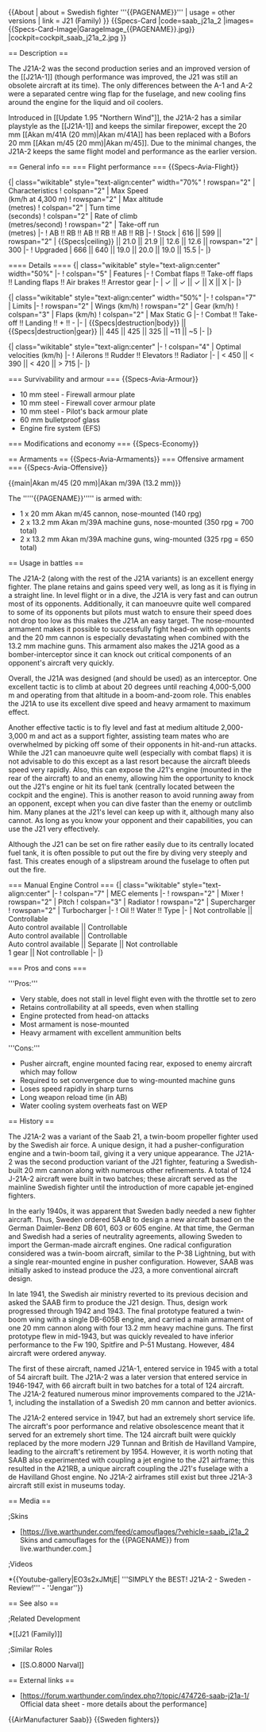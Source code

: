 {{About
| about = Swedish fighter '''{{PAGENAME}}'''
| usage = other versions
| link = J21 (Family)
}}
{{Specs-Card
|code=saab_j21a_2
|images={{Specs-Card-Image|GarageImage_{{PAGENAME}}.jpg}}
|cockpit=cockpit_saab_j21a_2.jpg
}}

== Description ==
<!-- ''In the description, the first part should be about the history of and the creation and combat usage of the aircraft, as well as its key features. In the second part, tell the reader about the aircraft in the game. Insert a screenshot of the vehicle, so that if the novice player does not remember the vehicle by name, he will immediately understand what kind of vehicle the article is talking about.'' -->
The J21A-2 was the second production series and an improved version of the [[J21A-1]] (though performance was improved, the J21 was still an obsolete aircraft at its time). The only differences between the A-1 and A-2 were a separated centre wing flap for the fuselage, and new cooling fins around the engine for the liquid and oil coolers.

Introduced in [[Update 1.95 "Northern Wind"]], the J21A-2 has a similar playstyle as the [[J21A-1]] and keeps the similar firepower, except the 20 mm [[Akan m/41A (20 mm)|Akan m/41A]] has been replaced with a Bofors 20 mm [[Akan m/45 (20 mm)|Akan m/45]]. Due to the minimal changes, the J21A-2 keeps the same flight model and performance as the earlier version.

== General info ==
=== Flight performance ===
{{Specs-Avia-Flight}}
<!-- ''Describe how the aircraft behaves in the air. Speed, manoeuvrability, acceleration and allowable loads - these are the most important characteristics of the vehicle.'' -->

{| class="wikitable" style="text-align:center" width="70%"
! rowspan="2" | Characteristics
! colspan="2" | Max Speed<br>(km/h at 4,300 m)
! rowspan="2" | Max altitude<br>(metres)
! colspan="2" | Turn time<br>(seconds)
! colspan="2" | Rate of climb<br>(metres/second)
! rowspan="2" | Take-off run<br>(metres)
|-
! AB !! RB !! AB !! RB !! AB !! RB
|-
! Stock
| 616 || 599 || rowspan="2" | {{Specs|ceiling}} || 21.0 || 21.9 || 12.6 || 12.6 || rowspan="2" | 300
|-
! Upgraded
| 666 || 640 || 19.0 || 20.0 || 19.0 || 15.5
|-
|}

==== Details ====
{| class="wikitable" style="text-align:center" width="50%"
|-
! colspan="5" | Features
|-
! Combat flaps !! Take-off flaps !! Landing flaps !! Air brakes !! Arrestor gear
|-
| ✓ || ✓ || ✓ || X || X     <!-- ✓ -->
|-
|}

{| class="wikitable" style="text-align:center" width="50%"
|-
! colspan="7" | Limits
|-
! rowspan="2" | Wings (km/h)
! rowspan="2" | Gear (km/h)
! colspan="3" | Flaps (km/h)
! colspan="2" | Max Static G
|-
! Combat !! Take-off !! Landing !! + !! -
|-
| {{Specs|destruction|body}} || {{Specs|destruction|gear}} || 445 || 425 || 325 || ~11 || ~5
|-
|}

{| class="wikitable" style="text-align:center"
|-
! colspan="4" | Optimal velocities (km/h)
|-
! Ailerons !! Rudder !! Elevators !! Radiator
|-
| < 450 || < 390 || < 420 || > 715
|-
|}

=== Survivability and armour ===
{{Specs-Avia-Armour}}
<!-- ''Examine the survivability of the aircraft. Note how vulnerable the structure is and how secure the pilot is, whether the fuel tanks are armoured, etc. Describe the armour, if there is any, and also mention the vulnerability of other critical aircraft systems.'' -->

* 10 mm steel - Firewall armour plate
* 10 mm steel - Firewall cover armour plate
* 10 mm steel - Pilot's back armour plate
* 60 mm bulletproof glass
* Engine fire system (EFS)

=== Modifications and economy ===
{{Specs-Economy}}

== Armaments ==
{{Specs-Avia-Armaments}}
=== Offensive armament ===
{{Specs-Avia-Offensive}}
<!-- ''Describe the offensive armament of the aircraft, if any. Describe how effective the cannons and machine guns are in a battle, and also what belts or drums are better to use. If there is no offensive weaponry, delete this subsection.'' -->

{{main|Akan m/45 (20 mm)|Akan m/39A (13.2 mm)}}

The '''''{{PAGENAME}}''''' is armed with:

* 1 x 20 mm Akan m/45 cannon, nose-mounted (140 rpg)
* 2 x 13.2 mm Akan m/39A machine guns, nose-mounted (350 rpg = 700 total)
* 2 x 13.2 mm Akan m/39A machine guns, wing-mounted (325 rpg = 650 total)

== Usage in battles ==
<!-- ''Describe the tactics of playing in the aircraft, the features of using aircraft in a team and advice on tactics. Refrain from creating a "guide" - do not impose a single point of view, but instead, give the reader food for thought. Examine the most dangerous enemies and give recommendations on fighting them. If necessary, note the specifics of the game in different modes (AB, RB, SB).'' -->

The J21A-2 (along with the rest of the J21A variants) is an excellent energy fighter. The plane retains and gains speed very well, as long as it is flying in a straight line. In level flight or in a dive, the J21A is very fast and can outrun most of its opponents. Additionally, it can manoeuvre quite well compared to some of its opponents but pilots must watch to ensure their speed does not drop too low as this makes the J21A an easy target. The nose-mounted armament makes it possible to successfully fight head-on with opponents and the 20 mm cannon is especially devastating when combined with the 13.2 mm machine guns. This armament also makes the J21A good as a bomber-interceptor since it can knock out critical components of an opponent's aircraft very quickly.

Overall, the J21A was designed (and should be used) as an interceptor. One excellent tactic is to climb at about 20 degrees until reaching 4,000-5,000 m and operating from that altitude in a boom-and-zoom role. This enables the J21A to use its excellent dive speed and heavy armament to maximum effect.

Another effective tactic is to fly level and fast at medium altitude 2,000-3,000 m and act as a support fighter, assisting team mates who are overwhelmed by picking off some of their opponents in hit-and-run attacks. While the J21 can manoeuvre quite well (especially with combat flaps) it is not advisable to do this except as a last resort because the aircraft bleeds speed very rapidly. Also, this can expose the J21's engine (mounted in the rear of the aircraft) to and an enemy, allowing him the opportunity to knock out the J21's engine or hit its fuel tank (centrally located between the cockpit and the engine). This is another reason to avoid running away from an opponent, except when you can dive faster than the enemy or outclimb him. Many planes at the J21's level can keep up with it, although many also cannot. As long as you know your opponent and their capabilities, you can use the J21 very effectively.

Although the J21 can be set on fire rather easily due to its centrally located fuel tank, it is often possible to put out the fire by diving very steeply and fast. This creates enough of a slipstream around the fuselage to often put out the fire.

=== Manual Engine Control ===
{| class="wikitable" style="text-align:center"
|-
! colspan="7" | MEC elements
|-
! rowspan="2" | Mixer
! rowspan="2" | Pitch
! colspan="3" | Radiator
! rowspan="2" | Supercharger
! rowspan="2" | Turbocharger
|-
! Oil !! Water !! Type
|-
| Not controllable || Controllable<br>Auto control available || Controllable<br>Auto control available || Controllable<br>Auto control available || Separate || Not controllable<br>1 gear || Not controllable
|-
|}

=== Pros and cons ===
<!-- ''Summarise and briefly evaluate the vehicle in terms of its characteristics and combat effectiveness. Mark its pros and cons in the bulleted list. Try not to use more than 6 points for each of the characteristics. Avoid using categorical definitions such as "bad", "good" and the like - use substitutions with softer forms such as "inadequate" and "effective".'' -->

'''Pros:'''

* Very stable, does not stall in level flight even with the throttle set to zero
* Retains controllability at all speeds, even when stalling
* Engine protected from head-on attacks
* Most armament is nose-mounted
* Heavy armament with excellent ammunition belts

'''Cons:'''

* Pusher aircraft, engine mounted facing rear, exposed to enemy aircraft which may follow
* Required to set convergence due to wing-mounted machine guns
* Loses speed rapidly in sharp turns
* Long weapon reload time (in AB)
* Water cooling system overheats fast on WEP

== History ==
<!-- ''Describe the history of the creation and combat usage of the aircraft in more detail than in the introduction. If the historical reference turns out to be too long, take it to a separate article, taking a link to the article about the vehicle and adding a block "/History" (example: <nowiki>https://wiki.warthunder.com/(Vehicle-name)/History</nowiki>) and add a link to it here using the <code>main</code> template. Be sure to reference text and sources by using <code><nowiki><ref></ref></nowiki></code>, as well as adding them at the end of the article with <code><nowiki><references /></nowiki></code>. This section may also include the vehicle's dev blog entry (if applicable) and the in-game encyclopedia description (under <code><nowiki>=== In-game description ===</nowiki></code>, also if applicable).'' -->
The J21A-2 was a variant of the Saab 21, a twin-boom propeller fighter used by the Swedish air force. A unique design, it had a pusher-configuration engine and a twin-boom tail, giving it a very unique appearance. The J21A-2 was the second production variant of the J21 fighter, featuring a Swedish-built 20 mm cannon along with numerous other refinements. A total of 124 J-21A-2 aircraft were built in two batches; these aircraft served as the mainline Swedish fighter until the introduction of more capable jet-engined fighters.

In the early 1940s, it was apparent that Sweden badly needed a new fighter aircraft. Thus, Sweden ordered SAAB to design a new aircraft based on the German Daimler-Benz DB 601, 603 or 605 engine. At that time, the German and Swedish had a series of neutrality agreements, allowing Sweden to import the German-made aircraft engines. One radical configuration considered was a twin-boom aircraft, similar to the P-38 Lightning, but with a single rear-mounted engine in pusher configuration. However, SAAB was initially asked to instead produce the J23, a more conventional aircraft design.

In late 1941, the Swedish air ministry reverted to its previous decision and asked the SAAB firm to produce the J21 design. Thus, design work progressed through 1942 and 1943. The final prototype featured a twin-boom wing with a single DB-605B engine, and carried a main armament of one 20 mm cannon along with four 13.2 mm heavy machine guns. The first prototype flew in mid-1943, but was quickly revealed to have inferior performance to the Fw 190, Spitfire and P-51 Mustang. However, 484 aircraft were ordered anyway.

The first of these aircraft, named J21A-1, entered service in 1945 with a total of 54 aircraft built. The J21A-2 was a later version that entered service in 1946-1947, with 66 aircraft built in two batches for a total of 124 aircraft. The J21A-2 featured numerous minor improvements compared to the J21A-1, including the installation of a Swedish 20 mm cannon and better avionics.

The J21A-2 entered service in 1947, but had an extremely short service life. The aircraft's poor performance and relative obsolescence meant that it served for an extremely short time. The 124 aircraft built were quickly replaced by the more modern J29 Tunnan and British de Havilland Vampire, leading to the aircraft's retirement by 1954. However, it is worth noting that SAAB also experimented with coupling a jet engine to the J21 airframe; this resulted in the A21RB, a unique aircraft coupling the J21's fuselage with a de Havilland Ghost engine. No J21A-2 airframes still exist but three J21A-3 aircraft still exist in museums today.

== Media ==
<!-- ''Excellent additions to the article would be video guides, screenshots from the game, and photos.'' -->

;Skins

* [https://live.warthunder.com/feed/camouflages/?vehicle=saab_j21a_2 Skins and camouflages for the {{PAGENAME}} from live.warthunder.com.]

;Videos

*{{Youtube-gallery|EO3s2xJMtjE| '''SIMPLY the BEST! J21A-2 - Sweden - Review!'''  - ''Jengar''}}

== See also ==
<!-- ''Links to the articles on the War Thunder Wiki that you think will be useful for the reader, for example:''
* ''reference to the series of the aircraft;''
* ''links to approximate analogues of other nations and research trees.'' -->

;Related Development

*[[J21 (Family)]]

;Similar Roles

* [[S.O.8000 Narval]]

== External links ==
<!-- ''Paste links to sources and external resources, such as:''
* ''topic on the official game forum;''
* ''other literature.'' -->

* [https://forum.warthunder.com/index.php?/topic/474726-saab-j21a-1/ Official data sheet - more details about the performance]

{{AirManufacturer Saab}}
{{Sweden fighters}}